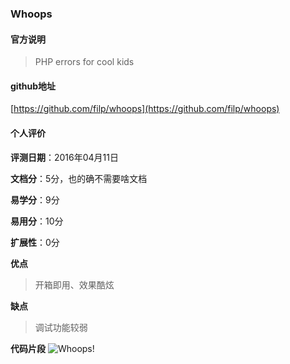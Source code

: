 ### Whoops
#### 官方说明
> PHP errors for cool kids

#### github地址
[https://github.com/filp/whoops](https://github.com/filp/whoops)

#### 个人评价

**评测日期**：2016年04月11日

**文档分**：5分，也的确不需要啥文档

**易学分**：9分

**易用分**：10分

**扩展性**：0分

**优点**

> 开箱即用、效果酷炫

**缺点**
> 调试功能较弱

**代码片段**
![Whoops!](http://i.imgur.com/0VQpe96.png)
